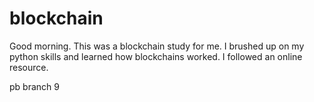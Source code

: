 # blockchain
  
Good morning.  This was a blockchain study for me.  I brushed up on my python skills and learned how blockchains worked.  I followed an online resource.  

pb branch 9

